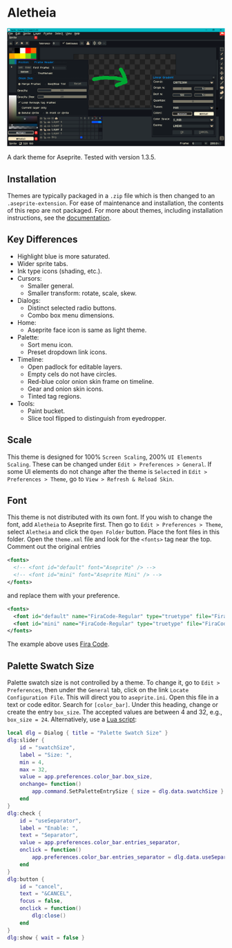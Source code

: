 # Aletheia

![Screen Capture](screenCap.png)

A dark theme for Aseprite. Tested with version 1.3.5.

## Installation

Themes are typically packaged in a `.zip` file which is then changed to an `.aseprite-extension`. For ease of maintenance and installation, the contents of this repo are not packaged. For more about themes, including installation instructions, see the [documentation](https://www.aseprite.org/docs/extensions/themes/).

## Key Differences

- Highlight blue is more saturated.
- Wider sprite tabs.
- Ink type icons (shading, etc.).
- Cursors:
  - Smaller general.
  - Smaller transform: rotate, scale, skew.
- Dialogs:
  - Distinct selected radio buttons.
  - Combo box menu dimensions.
- Home:
  - Aseprite face icon is same as light theme.
- Palette:
  - Sort menu icon.
  - Preset dropdown link icons.
- Timeline:
  - Open padlock for editable layers.
  - Empty cels do not have circles.
  - Red-blue color onion skin frame on timeline.
  - Gear and onion skin icons.
  - Tinted tag regions.
- Tools:
  - Paint bucket.
  - Slice tool flipped to distinguish from eyedropper.

## Scale

This theme is designed for 100% `Screen Scaling`, 200% `UI Elements Scaling`. These can be changed under `Edit > Preferences > General`. If some UI elements do not change after the theme is `Select`ed in `Edit > Preferences > Theme`, go to `View > Refresh & Reload Skin`.

## Font

This theme is not distributed with its own font. If you wish to change the font, add `Aletheia` to Aseprite first. Then go to `Edit > Preferences > Theme`, select `Aletheia` and click the `Open Folder` button. Place the font files in this folder. Open the `theme.xml` file and look for the `<fonts>` tag near the top. Comment out the original entries

```xml
<fonts>
  <!-- <font id="default" font="Aseprite" /> -->
  <!-- <font id="mini" font="Aseprite Mini" /> -->
</fonts>
```

and replace them with your preference.

```xml
<fonts>
  <font id="default" name="FiraCode-Regular" type="truetype" file="FiraCode-Regular.ttf" antialias="true" size="6" />
  <font id="mini" name="FiraCode-Regular" type="truetype" file="FiraCode-Regular.ttf" antialias="true" size="5" />
</fonts>
```

The example above uses [Fira Code](https://github.com/tonsky/FiraCode).

## Palette Swatch Size

Palette swatch size is not controlled by a theme. To change it, go to `Edit > Preferences`, then under the `General` tab, click on the link `Locate Configuration File`. This will direct you to `aseprite.ini`. Open this file in a text or code editor. Search for `[color_bar]`. Under this heading, change or create the entry `box_size`. The accepted values are between 4 and 32, e.g., `box_size = 24`. Alternatively, use a [Lua script](https://www.aseprite.org/api/):

```lua
local dlg = Dialog { title = "Palette Swatch Size" }
dlg:slider {
    id = "swatchSize",
    label = "Size: ",
    min = 4,
    max = 32,
    value = app.preferences.color_bar.box_size,
    onchange= function()
        app.command.SetPaletteEntrySize { size = dlg.data.swatchSize }
    end
}
dlg:check {
    id = "useSeparator",
    label = "Enable: ",
    text = "Separator",
    value = app.preferences.color_bar.entries_separator,
    onclick = function()
        app.preferences.color_bar.entries_separator = dlg.data.useSeparator
    end
}
dlg:button {
    id = "cancel",
    text = "&CANCEL",
    focus = false,
    onclick = function()
        dlg:close()
    end
}
dlg:show { wait = false }
```